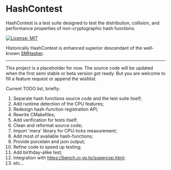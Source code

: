 # HashContest

HashContest is a test suite designed to test the distribution, collision, and performance properties of non-cryptographic hash functions.

[![License: MIT](https://img.shields.io/badge/License-MIT-yellow.svg)](https://opensource.org/licenses/MIT)

Historically HashContest is enhanced superior descendant of the well-known [SMHasher](https://github.com/aappleby/smhasher/wiki).

-----------------------------------------------------------------------

This project is a placeholder for now.
The source code will be updated when the first semi stable or beta version got ready.
But you are welcome to fill a feature request or append the wishlist.

Current TODO list, briefly:

 1. Separate hash functions source code and the test suite itself;
 2. Add runtime detection of the CPU features;
 3. Redesign hash-function registration API;
 4. Rewrite CMakefiles;
 5. Add verification for tests itself;
 6. Clean and reformat source code;
 7. Import 'mera' library for CPU-ticks measurement;
 8. Add most of available hash-functions;
 9. Provide porcelain and json output;
 10. Refine code to speed up testing;
 11. Add birthday-alike test;
 12. Integration with https://bench.cr.yp.to/supercop.html;
 13. etc...
